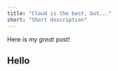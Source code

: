 ```yaml
---
title: "Cloud is the best, but..."
short: "Short description"
---
```


Here is my _great_ post!

## Hello
